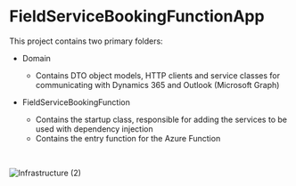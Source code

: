 # FieldServiceBookingFunctionApp

This project contains two primary folders:
- Domain
  - Contains DTO object models, HTTP clients and service classes for communicating with Dynamics 365 and Outlook (Microsoft Graph)
  
- FieldServiceBookingFunction
  - Contains the startup class, responsible for adding the services to be used with dependency injection
  - Contains the entry function for the Azure Function

<br>

![Infrastructure (2)](https://github.com/frederikkehlet/FieldServiceBookingFunctionApp/assets/36208207/11f41495-128c-4a9d-87e3-666bed5887de)

